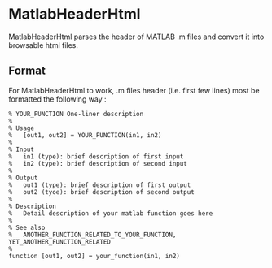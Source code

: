 MatlabHeaderHtml
===============

MatlabHeaderHtml parses the header of MATLAB .m files and convert it into browsable html files.

Format
--------------

For MatlabHeaderHtml to work, .m files header (i.e. first few lines) most be formatted the following way :

	% YOUR_FUNCTION One-liner description
	%
	% Usage
	%	[out1, out2] = YOUR_FUNCTION(in1, in2)
	%
	% Input
	%	in1 (type): brief description of first input
	%	in2 (type): brief description of second input
	%
	% Output
	%	out1 (type): brief description of first output
	%	out2 (tyoe): brief description of second output
	%
	% Description
	%	Detail description of your matlab function goes here
	%
	% See also
	%	ANOTHER_FUNCTION_RELATED_TO_YOUR_FUNCTION, YET_ANOTHER_FUNCTION_RELATED
	%
	function [out1, out2] = your_function(in1, in2)

